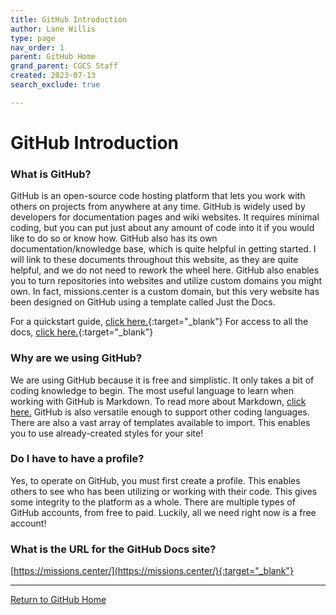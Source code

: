 ```yaml
---
title: GitHub Introduction
author: Lane Willis
type: page
nav_order: 1
parent: GitHub Home
grand_parent: CGCS Staff
created: 2023-07-13
search_exclude: true

---
```


# GitHub Introduction

### What is GitHub?
GitHub is an open-source code hosting platform that lets you work with others on projects from anywhere at any time. GitHub is widely used by developers for documentation pages and wiki websites. It requires minimal coding, but you can put just about any amount of code into it if you would like to do so or know how. GitHub also has its own documentation/knowledge base, which is quite helpful in getting started. I will link to these documents throughout this website, as they are quite helpful, and we do not need to rework the wheel here. GitHub also enables you to turn repositories into websites and utilize custom domains you might own. In fact, missions.center is a custom domain, but this very website has been designed on GitHub using a template called Just the Docs.

For a quickstart guide, [click here.](https://docs.github.com/en/get-started/quickstart/hello-world){:target="_blank"}
For access to all the docs, [click here.](https://docs.github.com/en){:target="_blank"}

### Why are we using GitHub?
We are using GitHub because it is free and simplistic. It only takes a bit of coding knowledge to begin. The most useful language to learn when working with GitHub is Markdown. To read more about Markdown, [click here.](/cgcs-staff-information/github/what-is-markdown.html) GitHub is also versatile enough to support other coding languages. There are also a vast array of templates available to import. This enables you to use already-created styles for your site!

### Do I have to have a profile?
Yes, to operate on GitHub, you must first create a profile. This enables others to see who has been utilizing or working with their code. This gives some integrity to the platform as a whole. There are multiple types of GitHub accounts, from free to paid. Luckily, all we need right now is a free account!

### What is the URL for the GitHub Docs site?
[https://missions.center/](https://missions.center/){:target="_blank"}

---

[Return to GitHub Home](/cgcs-staff-information/github/github.html)
